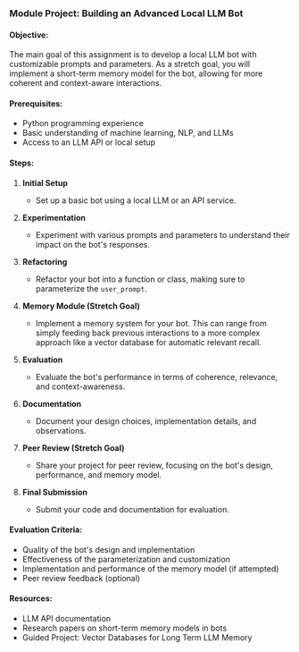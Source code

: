 ### Module Project: Building an Advanced Local LLM Bot

#### Objective:

The main goal of this assignment is to develop a local LLM bot with customizable prompts and parameters. As a stretch goal, you will implement a short-term memory model for the bot, allowing for more coherent and context-aware interactions.

#### Prerequisites:

- Python programming experience
- Basic understanding of machine learning, NLP, and LLMs
- Access to an LLM API or local setup

#### Steps:

1. **Initial Setup**
    - Set up a basic bot using a local LLM or an API service.

2. **Experimentation**
    - Experiment with various prompts and parameters to understand their impact on the bot's responses.

3. **Refactoring**
    - Refactor your bot into a function or class, making sure to parameterize the `user_prompt`.

4. **Memory Module (Stretch Goal)**
    - Implement a memory system for your bot. This can range from simply feeding back previous interactions to a more complex approach like a vector database for automatic relevant recall.

5. **Evaluation**
    - Evaluate the bot's performance in terms of coherence, relevance, and context-awareness.

6. **Documentation**
    - Document your design choices, implementation details, and observations.

7. **Peer Review (Stretch Goal)**
    - Share your project for peer review, focusing on the bot's design, performance, and memory model.

8. **Final Submission**
    - Submit your code and documentation for evaluation.

#### Evaluation Criteria:

- Quality of the bot's design and implementation
- Effectiveness of the parameterization and customization
- Implementation and performance of the memory model (if attempted)
- Peer review feedback (optional)

#### Resources:

- LLM API documentation
- Research papers on short-term memory models in bots
- Guided Project: Vector Databases for Long Term LLM Memory
